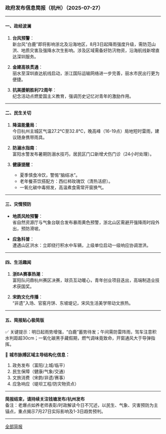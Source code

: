 

### **政府发布信息简报（杭州）（2025-07-27）**

---

#### **一、政经波澜**
1. **台风预警**：  
   新台风“白鹿”即将影响浙北及沿海地区，8月3日起降雨强度升级，需防范山洪、地质灾害及强降水次生影响。涉及区域需备好防汛物资，沿海航线新增直达深圳服务。

2. **金建高铁贯通**：  
   丽水至深圳直达航线启动，浙江国际运输网络进一步完善，丽水市民出行更为便捷。

3. **抗美援朝胜利72周年**：  
   纪念活动点燃爱国主义教育，强调历史记忆对青年的激励作用。

---

#### **二、民生关切**
1. **降温能量局**：  
   今日杭州主城区气温27.2℃至32.8℃，晚高峰（16-19点）局地短时雷雨，建议随身携带雨具。

2. **防溺水指南**：  
   富阳水警发布暑期防溺水技巧，居民区门口新增犬伤门诊（24小时处理）。

3. **健康提醒**：  
   - 夏季慎食冷饮，警惕“脑结冰”。  
   - 老年餐茶饮搭配方：西红柿玫瑰饮（清热活瘀）。  
   - 一氧化碳中毒频发，高温煮食需常开窗换气。

---

#### **三、灾情预防**
- **地质风险预警**：  
  省自然资源厅与气象台联合发布暴雨黄色预警，浙北山区需避开强降雨时段外出，预防滑坡。

- **应急科普**：  
  遭遇山区洪水：立即绕行积水中车辆，上级单位启动一级响应协调泄洪。

---

#### **四、生活趣闻**
1. **浙BA赛事热潮**：  
   富阳队问鼎杭州赛区决赛，球员互动暖心，青年创业项目迭出，高端制造业技术获国奖。

2. **宋韵文化传播**：  
   “非遗”入场、官窑月饼、东坡堤记，宋风生活美学带动文旅热。

---

#### **五、简报贴心极简版**
✅ 关键提示：明日起雨势增强，“白鹿”蓄势待发；午间需防雷阵雨，驾车注意积水判距超30cm；一氧化碳黑手藏假期，燃气调味竟致命，开窗通风大于导弹指挥。

👥 **城市脉搏区域主导结构化信息：**  
1. 政务发布（富阳/上城/临平）  
2. 民生保障（健康/气象/交通）  
3. 文旅消费（宋韵/非遗/赛事）  
4. 应急响应（堤坝工程/防灾物资点）

---  
**简报结束，请持续关注钱塘发布/杭州发布**  
备注：老爆点如养老师表彰/时政解读今日不冗述，以民生、气象、灾害预防为主锚点，重点揭示7月27日实际影响及1-3日趋势预判。

---
[全部简报](../Table.md)